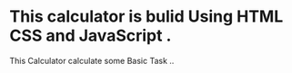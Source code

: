 # This calculator is bulid Using HTML CSS and JavaScript .

  This Calculator calculate some Basic Task ..